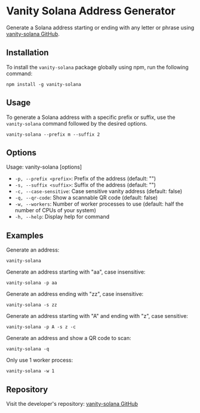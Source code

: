 # Vanity Solana Address Generator

Generate a Solana address starting or ending with any letter or phrase using [vanity-solana GitHub](https://github.com/m2-labs/vanity-solana).

## Installation

To install the `vanity-solana` package globally using npm, run the following command:

```
npm install -g vanity-solana
```

## Usage

To generate a Solana address with a specific prefix or suffix, use the `vanity-solana` command followed by the desired options.

```
vanity-solana --prefix m --suffix 2
```

## Options

Usage: vanity-solana [options]

- `-p, --prefix <prefix>`: Prefix of the address (default: "")
- `-s, --suffix <suffix>`: Suffix of the address (default: "")
- `-c, --case-sensitive`: Case sensitive vanity address (default: false)
- `-q, --qr-code`: Show a scannable QR code (default: false)
- `-w, --workers`: Number of worker processes to use (default: half the number of CPUs of your system)
- `-h, --help`: Display help for command

## Examples

Generate an address:

```
vanity-solana
```

Generate an address starting with "aa", case insensitive:

```
vanity-solana -p aa
```

Generate an address ending with "zz", case insensitive:

```
vanity-solana -s zz
```

Generate an address starting with "A" and ending with "z", case sensitive:

```
vanity-solana -p A -s z -c
```

Generate an address and show a QR code to scan:

```
vanity-solana -q
```

Only use 1 worker process:

```
vanity-solana -w 1
```

## Repository

Visit the developer's repository: [vanity-solana GitHub](https://github.com/m2-labs/vanity-solana)
